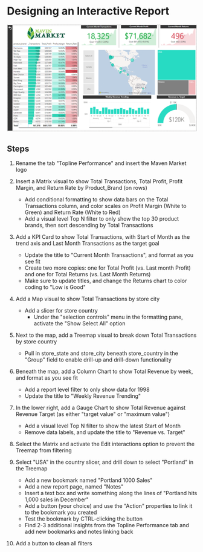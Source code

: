 # Designing an Interactive Report 

![](dashboard.PNG)

## Steps 
1. Rename the tab "Topline Performance" and insert the Maven Market logo
2. Insert a Matrix visual to show Total Transactions, Total Profit, Profit Margin, and Return Rate by Product_Brand (on rows)
    - Add conditional formatting to show data bars on the Total Transactions column, and color scales on Profit Margin (White to Green) and Return Rate (White to Red)
    - Add a visual level Top N filter to only show the top 30 product brands, then sort descending by Total Transactions

3.  Add a KPI Card to show Total Transactions, with Start of Month as the trend axis and Last Month Transactions as the target goal
    - Update the title to "Current Month Transactions", and format as you see fit
    - Create two more copies: one for Total Profit (vs. Last month Profit) and one for Total Returns (vs. Last Month Returns)
    - Make sure to update titles, and change the Returns chart to color coding to "Low is Good"
    
4.  Add a Map visual to show Total Transactions by store city
    - Add a slicer for store country 
      - Under the "selection controls" menu in the formatting pane, activate the "Show Select All" option

5.  Next to the map, add a Treemap visual to break down Total Transactions by store country
    - Pull in store_state and store_city beneath store_country in the "Group" field to enable drill-up and drill-down functionality


6. Beneath the map, add a Column Chart to show Total Revenue by week, and format as you see fit
    - Add a report level filter to only show data for 1998
    - Update the title to "Weekly Revenue Trending"

7. In the lower right, add a Gauge Chart to show Total Revenue against Revenue Target (as either "target value" or "maximum value")
    - Add a visual level Top N filter to show the latest Start of Month
    - Remove data labels, and update the title to "Revenue vs. Target"

8. Select the Matrix and activate the  Edit interactions option to prevent the Treemap from filtering

9. Select "USA" in the country slicer, and drill down to select "Portland" in the Treemap
    - Add a new bookmark named "Portland 1000 Sales"
    - Add a new report page, named "Notes"
    - Insert a text box and write something along the lines of "Portland hits 1,000 sales in December"
    - Add a button (your choice) and use the "Action" properties to link it to the bookmark you created
    - Test the bookmark by CTRL-clicking the button
    - Find 2-3 additional insights from the Topline Performance tab and add new bookmarks and notes linking back

10. Add a button to clean all filters 
